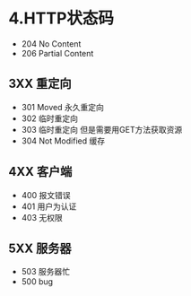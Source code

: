 # 4.HTTP状态码

- 204 No Content
- 206 Partial Content

## 3XX 重定向
- 301 Moved 永久重定向
- 302 临时重定向
- 303 临时重定向 但是需要用GET方法获取资源
- 304 Not Modified 缓存

## 4XX 客户端
- 400 报文错误
- 401 用户为认证
- 403 无权限

## 5XX 服务器
- 503 服务器忙
- 500 bug